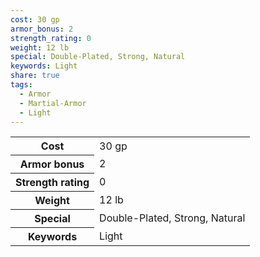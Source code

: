 ```yaml
---
cost: 30 gp
armor_bonus: 2
strength_rating: 0
weight: 12 lb
special: Double-Plated, Strong, Natural
keywords: Light
share: true
tags:
  - Armor
  - Martial-Armor
  - Light
---
```


<p><span style="overflow-x: auto;"><table><tbody><tr><th>Cost</th><td>30 gp</td></tr><tr><th>Armor bonus</th><td>2</td></tr><tr><th>Strength rating</th><td>0</td></tr><tr><th>Weight</th><td>12 lb</td></tr><tr><th>Special</th><td>Double-Plated, Strong, Natural</td></tr><tr><th>Keywords</th><td>Light</td></tr></tbody></table></span></p>